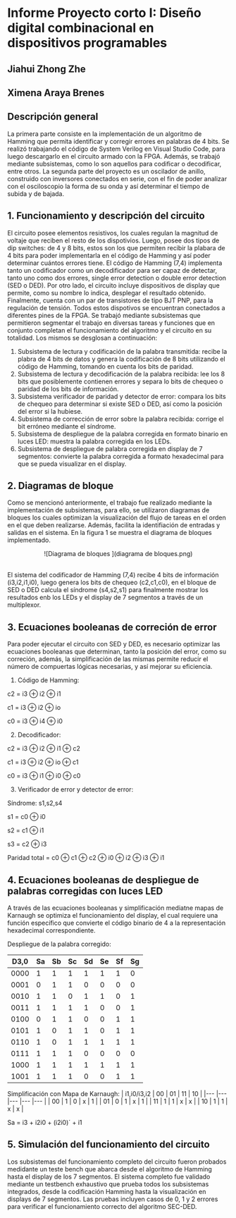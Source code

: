 # Informe Proyecto corto I: Diseño digital combinacional en dispositivos programables 
## Jiahui Zhong Zhe 
## Ximena Araya Brenes 
## Descripción general 
La primera parte consiste en la implementación de un algoritmo de Hamming que permita identificar y corregir errores en palabras de 4 bits. Se realizó trabajando el código de System Verilog en Visual Studio Code, para luego descargarlo en el circuito armado con la FPGA. Además, se trabajó mediante subsistemas, como lo son aquellos para codificar o decodificar, entre otros. La segunda parte del proyecto es un oscilador de anillo, construido con inversores conectados en serie, con el fin de poder analizar con el osciloscopio la forma de su onda y así determinar el tiempo de subida y de bajada. 
## 1. Funcionamiento y descripción del circuito 
El circuito posee elementos resistivos, los cuales regulan la magnitud de voltaje que reciben el resto de los dispotivios. Luego, posee dos tipos de dip switches: de 4 y 8 bits, estos son los que permiten recibir la plabara de 4 bits para poder implementarla en el código de Hamming y así poder determinar cuántos errores tiene. El código de Hamming (7,4) implementa tanto un codificador como un decodificador para ser capaz de detectar, tanto uno como dos errores, single error detection o double error detection (SED o DED). Por otro lado, el circuito incluye dispositivos de display que permite, como su nombre lo indica, desplegar el resultado obtenido. Finalmente, cuenta con un par de transistores de tipo BJT PNP, para la regulación de tensión. Todos estos dispotivos se encuentran conectados a diferentes pines de la FPGA. 
Se trabajó mediante subsistemas que permitieron segmentar el trabajo en diversas tareas y funciones que en conjunto completan el funcionamiento del algoritmo y el circuito en su totalidad. Los mismos se desglosan a continuación: 
1. Subsistema de lectura y codificación de la palabra transmitida: recibe la plabra de 4 bits de datos y genera la codificación de 8 bits utilizando el código de Hamming, tomando en cuenta los bits de paridad. 
2. Subsistema de lectura y decodificación de la palabra recibida: lee los 8 bits que posiblemente contienen errores y separa lo bits de chequeo o paridad de los bits de información.
3. Subsistema verificador de paridad y detector de error: compara los bits de chequeo para determinar si existe SED o DED, así como la posición del error si la hubiese. 
4. Subsistema de corrección de error sobre la palabra recibida: corrige el bit erróneo mediante el síndrome.
5. Subsistema de despliegue de la palabra corregida en formato binario en luces LED: muestra la palabra corregida en los LEDs. 
6. Subsistema de despliegue de palabra corregida en display de 7 segmentos: convierte la palabra corregida a formato hexadecimal para que se pueda visualizar en el display. 
## 2. Diagramas de bloque 
Como se mencionó anteriormente, el trabajo fue realizado mediante la implementación de subsistemas, para ello, se utilizaron diagramas de bloques los cuales optimizan la visualización del flujo de tareas en el orden en el que deben realizarse. Además, facilita la identifiación de entradas y salidas en el sistema. En la figura 1 se muestra el diagrama de bloques implementado. 

<center>
 ![Diagrama de bloques ](diagrama de bloques.png)
</center>  <br />

El sistema del codificador de Hamming (7,4) recibe 4 bits de información (i3,i2,i1,i0), luego genera los bits de chequeo (c2,c1,c0), en el bloque de SED o DED calcula el síndrome (s4,s2,s1) para finalmente mostrar los resultados enb los LEDs y el display de 7 segmentos a través de un multiplexor. 
## 3. Ecuaciones booleanas de correción de error
Para poder ejecutar el circuito con SED y DED, es necesario optimizar las ecuaciones booleanas que determinan, tanto la posición del error, como su correción, además, la simplificación de las mismas permite reducir el número de compuertas lógicas necesarias, y así mejorar su eficiencia. 
1. Código de Hamming:
   
c2 = i3 ⊕ i2 ⊕ i1

c1 = i3 ⊕ i2 ⊕ io  

c0 = i3 ⊕ i4 ⊕ i0  

2. Decodificador:
   
c2 = i3 ⊕ i2 ⊕ i1 ⊕ c2

c1 = i3 ⊕ i2 ⊕ io ⊕ c1

c0 = i3 ⊕ i1 ⊕ i0 ⊕ c0

3. Verificador de error y detector de error:

Síndrome: s1,s2,s4

s1 = c0 ⊕ i0 

s2 = c1 ⊕ i1

s3 = c2 ⊕ i3 

Paridad total = c0 ⊕ c1 ⊕ c2 ⊕ i0 ⊕ i2 ⊕ i3 ⊕ i1 

## 4. Ecuaciones booleanas de despliegue de palabras corregidas con luces LED
A través de las ecuaciones booleanas y simplificación mediatne mapas de Karnaugh se optimiza el funcionamiento del display, el cual requiere una función específico que convierte el código binario de 4 a la representación hexadecimal correspondiente. 

Despliegue de la palabra corregido: 

| D3,0 	| Sa 	| Sb 	| Sc 	| Sd 	| Se 	| Sf 	| Sg 	|
|---	|---	|---	|---	|---	|---	|---	|---	|
| 0000 	| 1 	| 1 	| 1 	| 1 	| 1 	| 1 	| 0 	|
| 0001 	| 0 	| 1 	| 1 	| 0 	| 0 	| 0 	| 0 	|
| 0010 	| 1 	| 1 	| 0 	| 1 	| 1 	| 0 	| 1 	|
| 0011 	| 1 	| 1 	| 1 	| 1 	| 0 	| 0 	| 1 	|
| 0100 	| 0 	| 1 	| 1 	| 0 	| 0 	| 1 	| 1 	|
| 0101 	| 1 	| 0 	| 1 	| 1 	| 0 	| 1 	| 1 	|
| 0110 	| 1 	| 0 	| 1 	| 1 	| 1 	| 1 	| 1 	|
| 0111 	| 1 	| 1 	| 1 	| 0 	| 0 	| 0 	| 0 	|
| 1000 	| 1 	| 1 	| 1 	| 1 	| 1 	| 1 	| 1 	|
| 1001 	| 1 	| 1 	| 1 	| 0 	| 0 	| 1 	| 1 	|

Simplificación con Mapa de Karnaugh: 
| i1,i0/i3,i2 	| 00 	| 01 	| 11 	| 10 	|
|---	|---	|---	|---	|---	|
| 00 	| 1 	| 0 	| x 	| 1 	|
| 01 	| 0 	| 1 	| x 	| 1 	|
| 11 	| 1 	| 1 	| x 	| x 	|
| 10 	| 1 	| 1 	| x 	| x 	|

Sa = i3 + i2i0 + (i2i0)´ + i1 

## 5. Simulación del funcionamiento del circuito 
Los subsistemas del funcionamiento completo del circuito fueron probados medidante un teste bench que abarca desde el algoritmo de Hamming hasta el display de los 7 segmentos. 
El sistema completo fue validado mediante un testbench exhaustivo que prueba todos los subsistemas integrados, desde la codificación Hamming hasta la visualización en displays de 7 segmentos. Las pruebas incluyen casos de 0, 1 y 2 errores para verificar el funcionamiento correcto del algoritmo SEC-DED.




